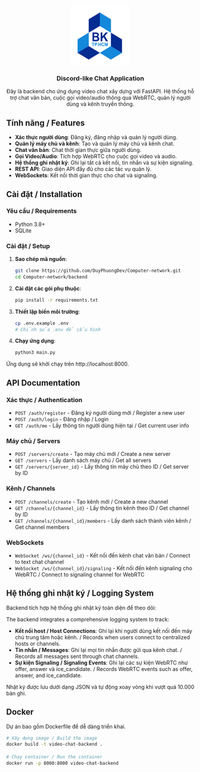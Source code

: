 <a id="readme-top"></a>

<!-- PROJECT LOGO -->
<br />
<div align="center">
  <a href="">
    <img src="hcmut.png" alt="HCMUT Logo" width="160" height="160">
  </a>

  <h3 align="center">Discord-like Chat Application</h3>

  <p align="center">
    Đây là backend cho ứng dụng video chat xây dựng với FastAPI. Hệ thống hỗ trợ chat văn bản, cuộc gọi video/audio thông qua WebRTC, quản lý người dùng và kênh truyền thông.
  </p>
</div>


## Tính năng / Features

- **Xác thực người dùng**: Đăng ký, đăng nhập và quản lý người dùng.
- **Quản lý máy chủ và kênh**: Tạo và quản lý máy chủ và kênh chat.
- **Chat văn bản**: Chat thời gian thực giữa người dùng.
- **Gọi Video/Audio**: Tích hợp WebRTC cho cuộc gọi video và audio.
- **Hệ thống ghi nhật ký**: Ghi lại tất cả kết nối, tin nhắn và sự kiện signaling.
- **REST API**: Giao diện API đầy đủ cho các tác vụ quản lý.
- **WebSockets**: Kết nối thời gian thực cho chat và signaling.

## Cài đặt / Installation

### Yêu cầu / Requirements

- Python 3.8+
- SQLite

### Cài đặt / Setup

1. **Sao chép mã nguồn**:

   ```bash
   git clone https://github.com/DuyPhuongDev/Computer-network.git
   cd Computer-network/backend
   ```

2. **Cài đặt các gói phụ thuộc**:

   ```bash
   pip install -r requirements.txt
   ```

3. **Thiết lập biến môi trường**:

   ```bash
   cp .env.example .env
   # Chỉnh sửa .env để cấu hình
   ```

4. **Chạy ứng dụng**:
   ```bash
   python3 main.py
   ```

Ứng dụng sẽ khởi chạy trên http://localhost:8000.

## API Documentation

### Xác thực / Authentication

- `POST /auth/register` - Đăng ký người dùng mới / Register a new user
- `POST /auth/login` - Đăng nhập / Login
- `GET /auth/me` - Lấy thông tin người dùng hiện tại / Get current user info

### Máy chủ / Servers

- `POST /servers/create` - Tạo máy chủ mới / Create a new server
- `GET /servers` - Lấy danh sách máy chủ / Get all servers
- `GET /servers/{server_id}` - Lấy thông tin máy chủ theo ID / Get server by ID

### Kênh / Channels

- `POST /channels/create` - Tạo kênh mới / Create a new channel
- `GET /channels/{channel_id}` - Lấy thông tin kênh theo ID / Get channel by ID
- `GET /channels/{channel_id}/members` - Lấy danh sách thành viên kênh / Get channel members

### WebSockets

- `WebSocket /ws/{channel_id}` - Kết nối đến kênh chat văn bản / Connect to text chat channel
- `WebSocket /ws/{channel_id}/signaling` - Kết nối đến kênh signaling cho WebRTC / Connect to signaling channel for WebRTC

## Hệ thống ghi nhật ký / Logging System

Backend tích hợp hệ thống ghi nhật ký toàn diện để theo dõi:

The backend integrates a comprehensive logging system to track:

- **Kết nối host / Host Connections**: Ghi lại khi người dùng kết nối đến máy chủ trung tâm hoặc kênh. / Records when users connect to centralized hosts or channels.
- **Tin nhắn / Messages**: Ghi lại mọi tin nhắn được gửi qua kênh chat. / Records all messages sent through chat channels.
- **Sự kiện Signaling / Signaling Events**: Ghi lại các sự kiện WebRTC như offer, answer và ice_candidate. / Records WebRTC events such as offer, answer, and ice_candidate.

Nhật ký được lưu dưới dạng JSON và tự động xoay vòng khi vượt quá 10.000 bản ghi.

## Docker

Dự án bao gồm Dockerfile để dễ dàng triển khai.

```bash
# Xây dựng image / Build the image
docker build -t video-chat-backend .

# Chạy container / Run the container
docker run -p 8000:8000 video-chat-backend
```
